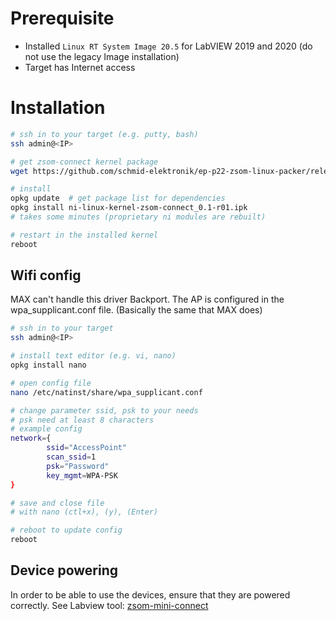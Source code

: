 # Prerequisite

- Installed `Linux RT System Image 20.5` for LabVIEW 2019 and 2020 (do not use the legacy Image installation)
- Target has Internet access

# Installation

```bash
# ssh in to your target (e.g. putty, bash)
ssh admin@<IP>

# get zsom-connect kernel package 
wget https://github.com/schmid-elektronik/ep-p22-zsom-linux-packer/releases/download/zsom-connect%2F20.5-0.1/ni-linux-kernel-zsom-connect_0.1-r01.ipk

# install 
opkg update  # get package list for dependencies
opkg install ni-linux-kernel-zsom-connect_0.1-r01.ipk 
# takes some minutes (proprietary ni modules are rebuilt)

# restart in the installed kernel
reboot
```



## Wifi config

MAX can't handle this driver Backport. The AP is configured in the wpa_supplicant.conf file. (Basically the same that MAX does)

```bash
# ssh in to your target
ssh admin@<IP>

# install text editor (e.g. vi, nano)
opkg install nano

# open config file
nano /etc/natinst/share/wpa_supplicant.conf

# change parameter ssid, psk to your needs
# psk need at least 8 characters
# example config
network={
        ssid="AccessPoint"
        scan_ssid=1
        psk="Password"
        key_mgmt=WPA-PSK
}

# save and close file
# with nano (ctl+x), (y), (Enter)

# reboot to update config
reboot
```

## Device powering
In order to be able to use the devices, ensure that they are powered correctly.
See Labview tool: [zsom-mini-connect](https://github.com/schmid-elektronik/ep-p19-zsom-mini-connect-labview/tree/main)






